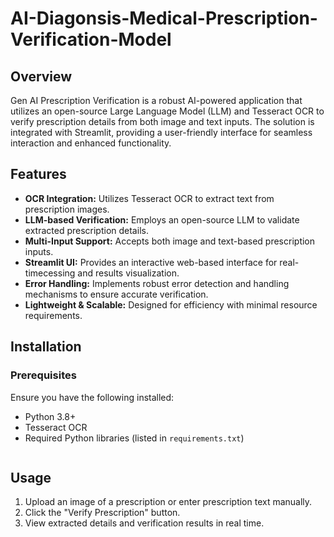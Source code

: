 # AI-Diagonsis-Medical-Prescription-Verification-Model

## Overview
Gen AI Prescription Verification is a robust AI-powered application that utilizes an open-source Large Language Model (LLM) and Tesseract OCR to verify prescription details from both image and text inputs. The solution is integrated with Streamlit, providing a user-friendly interface for seamless interaction and enhanced functionality.

## Features
- **OCR Integration:** Utilizes Tesseract OCR to extract text from prescription images.
- **LLM-based Verification:** Employs an open-source LLM to validate extracted prescription details.
- **Multi-Input Support:** Accepts both image and text-based prescription inputs.
- **Streamlit UI:** Provides an interactive web-based interface for real-timecessing and results visualization.
- **Error Handling:** Implements robust error detection and handling mechanisms to ensure accurate verification.
- **Lightweight & Scalable:** Designed for efficiency with minimal resource requirements.

## Installation
### Prerequisites
Ensure you have the following installed:
- Python 3.8+
- Tesseract OCR
- Required Python libraries (listed in `requirements.txt`)
   ```

## Usage
1. Upload an image of a prescription or enter prescription text manually.
2. Click the "Verify Prescription" button.
3. View extracted details and verification results in real time.


